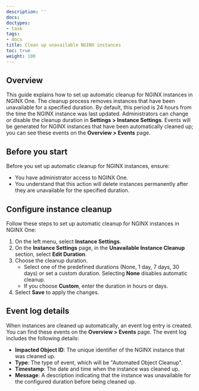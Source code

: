 ```yaml
---
description: ''
docs:
doctypes:
- task
tags:
- docs
title: Clean up unavailable NGINX instances
toc: true
weight: 100
---
```


## Overview

This guide explains how to set up automatic cleanup for NGINX instances in NGINX One. The cleanup process removes instances that have been unavailable for a specified duration. By default, this period is 24 hours from the time the NGINX instance was last updated. Administrators can change or disable the cleanup duration in **Settings > Instance Settings**. Events will be generated for NGINX instances that have been automatically cleaned up; you can see these events on the **Overview > Events** page.

## Before you start

Before you set up automatic cleanup for NGINX instances, ensure:

- You have administrator access to NGINX One.
- You understand that this action will delete instances permanently after they are unavailable for the specified duration.

## Configure instance cleanup

Follow these steps to set up automatic cleanup for NGINX instances in NGINX One:

1. On the left menu, select **Instance Settings**.
1. On the **Instance Settings** page, in the **Unavailable Instance Cleanup** section, select **Edit Duration**.
1. Choose the cleanup duration.
   - Select one of the predefined durations (None, 1 day, 7 days, 30 days) or set a custom duration. Selecting **None** disables automatic cleanup.
   - If you choose **Custom**, enter the duration in hours or days.
1. Select **Save** to apply the changes.

## Event log details

When instances are cleaned up automatically, an event log entry is created. You can find these events on the **Overview > Events** page. The event log includes the following details:

- **Impacted Object ID**: The unique identifier of the NGINX instance that was cleaned up.
- **Type**: The type of event, which will be "Automated Object Cleanup".
- **Timestamp**: The date and time when the instance was cleaned up.
- **Message**: A description indicating that the instance was unavailable for the configured duration before being cleaned up.
